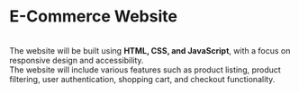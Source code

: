 <b><h1>E-Commerce Website</h1></b><br>
The website will be built using <b>HTML, CSS, and JavaScript</b>, with a focus on responsive design and
accessibility. <br>The website will include various features such as product listing, product filtering, user
authentication, shopping cart, and checkout functionality.
